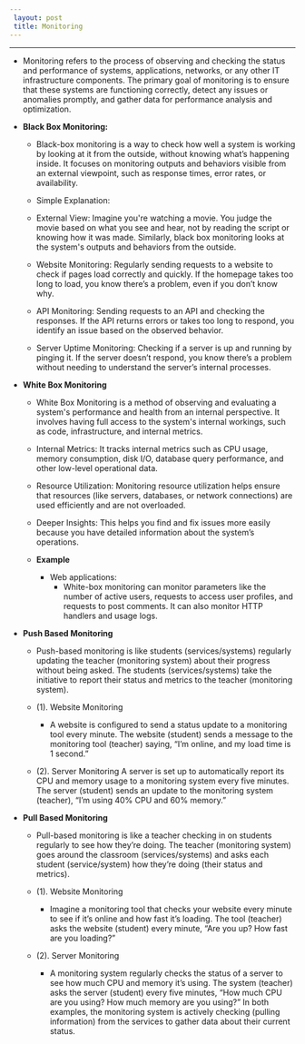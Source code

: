 ```yaml
---
 layout: post
 title: Monitoring
---
```


---

 - Monitoring refers to the process of observing and checking the status and performance of systems, applications, 
   networks, or any other IT infrastructure components. The primary goal of monitoring is to ensure that these systems are functioning correctly, detect any issues or anomalies promptly, and gather data for performance analysis and optimization.
 

 - **Black Box Monitoring:**

   - Black-box monitoring is a way to check how well a system is working by looking at it from the outside, without
     knowing what’s happening inside. It focuses on monitoring outputs and behaviors visible from an external viewpoint, such as response times, error rates, or availability.


    - Simple Explanation:

     - External View: Imagine you're watching a movie. You judge the movie based on what you see and hear, not by 
       reading the script or knowing how it was made. Similarly, black box monitoring looks at the system's outputs and behaviors from the outside.

     - Website Monitoring: Regularly sending requests to a website to check if pages load correctly and quickly.
                           If the homepage takes too long to load, you know there’s a problem, even if you don’t know why.

     - API Monitoring: Sending requests to an API and checking the responses. If the API returns errors or takes too 
                       long to respond, you identify an issue based on the observed behavior.

     - Server Uptime Monitoring: Checking if a server is up and running by pinging it. If the server doesn’t 
                                 respond, you know there’s a problem without needing to understand the server’s internal processes.


 - **White Box Monitoring**

   - White Box Monitoring is a method of observing and evaluating a system's performance and health from an internal
     perspective. It involves having full access to the system's internal workings, such as code, infrastructure, and internal metrics.

   - Internal Metrics: It tracks internal metrics such as CPU usage, memory consumption, disk I/O, database query 
                       performance, and other low-level operational data.

   - Resource Utilization: Monitoring resource utilization helps ensure that resources (like servers, databases,
                           or network connections) are used efficiently and are not overloaded.

   -  Deeper Insights: This helps you find and fix issues more easily because you have detailed information about 
                       the system’s operations.

     - **Example**
       - Web applications:
         - White-box monitoring can monitor parameters like the number of active users, requests to access user 
           profiles, and requests to post comments. It can also monitor HTTP handlers and usage logs.


 - **Push Based Monitoring**

   - Push-based monitoring is like students (services/systems) regularly updating the teacher (monitoring system) 
     about their progress without being asked. The students (services/systems) take the initiative to report their status and metrics to the teacher (monitoring system).

   
   - (1). Website Monitoring
      -   A website is configured to send a status update to a monitoring tool every minute. The website (student) 
         sends a message to the monitoring tool (teacher) saying, “I’m online, and my load time is 1 second.” 
        
        
   - (2). Server Monitoring
          A server is set up to automatically report its CPU and memory usage to a monitoring system every five minutes. The server (student) sends an update to the monitoring system (teacher), “I’m using 40% CPU and 60% memory.”


 - **Pull Based Monitoring**
   - Pull-based monitoring is like a teacher checking in on students regularly to see how they’re doing. The teacher 
     (monitoring system) goes around the classroom (services/systems) and asks each student (service/system) how they’re doing (their status and metrics).


    - (1). Website Monitoring
      - Imagine a monitoring tool that checks your website every minute to see if it’s online and how fast it’s 
        loading. The tool (teacher) asks the website (student) every minute, “Are you up? How fast are you loading?” 


    - (2). Server Monitoring
      - A monitoring system regularly checks the status of a server to see how much CPU and memory it’s using. The 
        system (teacher) asks the server (student) every five minutes, “How much CPU are you using? How much memory are you using?” In both examples, the monitoring system is actively checking (pulling information) from the services to gather data about their current status.
   